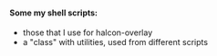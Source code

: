#### Some my shell scripts:

* those that I use for halcon-overlay
* a "class" with utilities, used from different scripts
